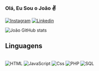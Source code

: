 ### Olá, Eu Sou o João ✌️
[![Instagram](https://img.shields.io/badge/Instagram-E4405F?style=for-the-badge&logo=instagram&logoColor=white)](https://www.instagram.com/joaovitordarosamachado/)
[![Linkedin](https://img.shields.io/badge/LinkedIn-0077B5?style=for-the-badge&logo=linkedin&logoColor=white)](https://www.linkedin.com/in/joão-vitor-da-rosa-machado-5bb727219/)

![João GitHub stats](https://github-readme-stats.vercel.app/api?username=Rosajoaohttps&show_icons=true&theme=merko)

## Linguagens 

<div style="display: inline_block"><br/>
    <img  align="center" alt="HTML" src="https://img.shields.io/badge/HTML-239120?style=for-the-badge&logo=html5&logoColor=white">
    <img  align="center" alt="JavaScript" src="https://img.shields.io/badge/JavaScript-F7DF1E?style=for-the-badge&logo=javascript&logoColor=black">
    <img  align="center" alt="Css" src="https://img.shields.io/badge/CSS-239120?&style=for-the-badge&logo=css3&logoColor=white">
    <img  align="center" alt="PHP" src="https://img.shields.io/badge/PHP-777BB4?style=for-the-badge&logo=php&logoColor=white">
    <img  align="center" alt="SQL" src="https://img.shields.io/badge/MySQL-00000F?style=for-the-badge&logo=mysql&logoColor=white">
    
    
<div>

